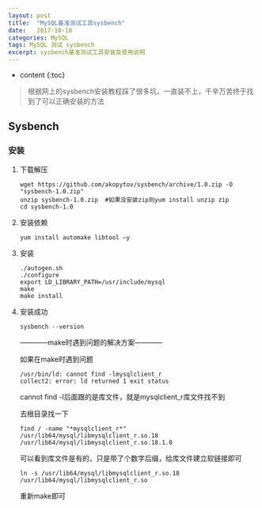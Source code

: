```yaml
---
layout: post
title:  "MySQL基准测试工具sysbench"
date:   2017-10-18
categories: MySQL
tags: MySQL 测试 sysbench
excerpt: sysbench基准测试工具安装及使用说明
---
```


* content
{:toc}
> 根据网上的sysbench安装教程踩了很多坑，一直装不上，千辛万苦终于找到了可以正确安装的方法



## Sysbench



### 安装

1. 下载解压

   ```shell
   wget https://github.com/akopytov/sysbench/archive/1.0.zip -O "sysbench-1.0.zip"
   unzip sysbench-1.0.zip  #如果没安装zip则yum install unzip zip
   cd sysbench-1.0
   ```

2. 安装依赖

   ```shell
   yum install automake libtool –y
   ```

3. 安装

   ```shell
   ./autogen.sh
   ./configure
   export LD_LIBRARY_PATH=/usr/include/mysql
   make
   make install
   ```

4. 安装成功

   ```shell
   sysbench --version
   ```

   ————make时遇到问题的解决方案————

   如果在make时遇到问题

   ```shell
   /usr/bin/ld: cannot find -lmysqlclient_r
   collect2: error: ld returned 1 exit status
   ```

   cannot find -l后面跟的是库文件，就是mysqlclient_r库文件找不到

   去根目录找一下

   ```shell
   find / -name "*mysqlclient_r*"
   /usr/lib64/mysql/libmysqlclient_r.so.18
   /usr/lib64/mysql/libmysqlclient_r.so.18.1.0
   ```

   可以看到库文件是有的，只是带了个数字后缀，给库文件建立软链接即可

   ```shell
   ln -s /usr/lib64/mysql/libmysqlclient_r.so.18 /usr/lib64/mysql/libmysqlclient_r.so
   ```

   重新make即可
